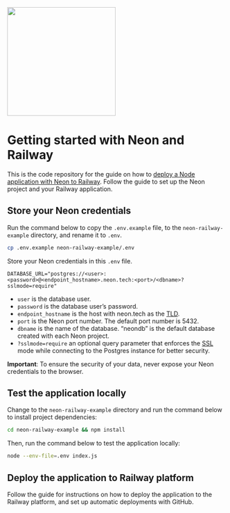 <img width="250px" src="https://raw.githubusercontent.com/neondatabase/website/a898a3ff9c2786a3fd4691d083eb8f3c751e008b/src/images/logo-white.svg" />

# Getting started with Neon and Railway

This is the code repository for the guide on how to [deploy a Node application with Neon to Railway](https://neon.tech/docs/guides/railway). Follow the guide to set up the Neon project and your Railway application. 

## Store your Neon credentials

Run the command below to copy the `.env.example` file, to the `neon-railway-example` directory, and rename it to `.env`.

```bash
cp .env.example neon-railway-example/.env
```

Store your Neon credentials in this `.env` file.

```
DATABASE_URL="postgres://<user>:<password>@<endpoint_hostname>.neon.tech:<port>/<dbname>?sslmode=require"
```

- `user` is the database user.
- `password` is the database user’s password.
- `endpoint_hostname` is the host with neon.tech as the [TLD](https://www.cloudflare.com/en-gb/learning/dns/top-level-domain/).
- `port` is the Neon port number. The default port number is 5432.
- `dbname` is the name of the database. “neondb” is the default database created with each Neon project.
- `?sslmode=require` an optional query parameter that enforces the [SSL](https://www.cloudflare.com/en-gb/learning/ssl/what-is-ssl/) mode while connecting to the Postgres instance for better security.

**Important**: To ensure the security of your data, never expose your Neon credentials to the browser.

## Test the application locally

Change to the `neon-railway-example` directory and run the command below to install project dependencies:

```bash
cd neon-railway-example && npm install
```

Then, run the command below to test the application locally:

```bash
node --env-file=.env index.js
```

## Deploy the application to Railway platform

Follow the guide for instructions on how to deploy the application to the Railway platform, and set up automatic deployments with GitHub.